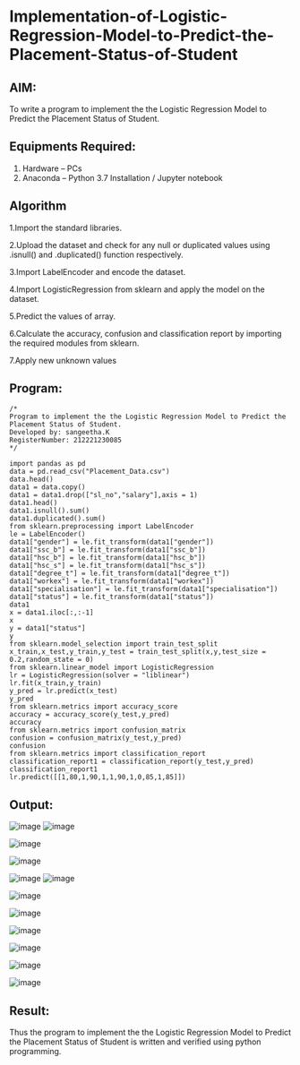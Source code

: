 # Implementation-of-Logistic-Regression-Model-to-Predict-the-Placement-Status-of-Student

## AIM:
To write a program to implement the the Logistic Regression Model to Predict the Placement Status of Student.

## Equipments Required:
1. Hardware – PCs
2. Anaconda – Python 3.7 Installation / Jupyter notebook

## Algorithm
1.Import the standard libraries.

2.Upload the dataset and check for any null or duplicated values using .isnull() and .duplicated() function respectively.

3.Import LabelEncoder and encode the dataset.

4.Import LogisticRegression from sklearn and apply the model on the dataset.

5.Predict the values of array.

6.Calculate the accuracy, confusion and classification report by importing the required modules from sklearn.

7.Apply new unknown values


## Program:
```
/*
Program to implement the the Logistic Regression Model to Predict the Placement Status of Student.
Developed by: sangeetha.K
RegisterNumber: 212221230085 
*/
```

```
import pandas as pd
data = pd.read_csv("Placement_Data.csv")
data.head()
data1 = data.copy()
data1 = data1.drop(["sl_no","salary"],axis = 1)
data1.head()
data1.isnull().sum()
data1.duplicated().sum()
from sklearn.preprocessing import LabelEncoder
le = LabelEncoder()
data1["gender"] = le.fit_transform(data1["gender"])
data1["ssc_b"] = le.fit_transform(data1["ssc_b"])
data1["hsc_b"] = le.fit_transform(data1["hsc_b"])
data1["hsc_s"] = le.fit_transform(data1["hsc_s"])
data1["degree_t"] = le.fit_transform(data1["degree_t"])
data1["workex"] = le.fit_transform(data1["workex"])
data1["specialisation"] = le.fit_transform(data1["specialisation"])
data1["status"] = le.fit_transform(data1["status"])
data1
x = data1.iloc[:,:-1]
x
y = data1["status"]
y
from sklearn.model_selection import train_test_split
x_train,x_test,y_train,y_test = train_test_split(x,y,test_size = 0.2,random_state = 0)
from sklearn.linear_model import LogisticRegression
lr = LogisticRegression(solver = "liblinear")
lr.fit(x_train,y_train)
y_pred = lr.predict(x_test)
y_pred
from sklearn.metrics import accuracy_score
accuracy = accuracy_score(y_test,y_pred)
accuracy
from sklearn.metrics import confusion_matrix
confusion = confusion_matrix(y_test,y_pred)
confusion
from sklearn.metrics import classification_report
classification_report1 = classification_report(y_test,y_pred)
classification_report1
lr.predict([[1,80,1,90,1,1,90,1,0,85,1,85]])
```
## Output:
![image](https://user-images.githubusercontent.com/93992063/202885460-47bfad33-2e86-4623-bb47-5b22a63bf7b8.png)
![image](https://user-images.githubusercontent.com/93992063/202885463-1811a5da-9c97-4f6b-9860-6197ddc4ade6.png)

![image](https://user-images.githubusercontent.com/93992063/202885468-ff529ba5-4ad4-47cb-a729-32fcf9ce6594.png)

![image](https://user-images.githubusercontent.com/93992063/202885600-b74e737b-c5ec-435e-ac96-c5c84951294e.png)

![image](https://user-images.githubusercontent.com/93992063/202885472-e150ec9c-49a4-427c-b3aa-6f38b26c57c3.png)
![image](https://user-images.githubusercontent.com/93992063/202885474-2d3bf185-a311-4f0f-af8e-94c1a8164eae.png)

![image](https://user-images.githubusercontent.com/93992063/202885483-fb44c0f4-ef90-4d87-8698-a01a7c94228a.png)

![image](https://user-images.githubusercontent.com/93992063/202885494-d0598b2d-6fd1-428a-b375-5a69e51e927e.png)

![image](https://user-images.githubusercontent.com/93992063/202885532-e05f8e27-2331-432f-9abb-125efcb8a588.png)

![image](https://user-images.githubusercontent.com/93992063/202885508-b0126681-1d69-44fb-96a4-964b3fec9444.png)

![image](https://user-images.githubusercontent.com/93992063/202885502-21b44337-516d-43ac-ad74-fe49da4579f2.png)

![image](https://user-images.githubusercontent.com/93992063/202885621-aab3ba12-9f84-4c04-810b-9c7694e61efb.png)


## Result:
Thus the program to implement the the Logistic Regression Model to Predict the Placement Status of Student is written and verified using python programming.
